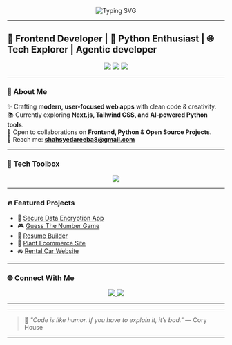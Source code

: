 <!-- Hero Banner -->
<!-- <p align="center">
  <img src="https://capsule-render.vercel.app/api?type=waving&color=0:00FFFF,100:7F00FF&height=220&section=header&text=Syeda%20Areeba%20Shah&fontSize=45&fontColor=ffffff&animation=fadeIn&desc=Frontend%20Developer%20%7C%20Python%20Programmer%20%7C%20Web%20Explorer&descSize=18&descAlignY=75"/>
</p> -->


<!-- Typing Intro -->
<p align="center">
  <img src="https://readme-typing-svg.demolab.com?font=Fira+Code&size=24&pause=1200&color=00FFFF&center=true&vCenter=true&width=650&lines=Hi%2C+I'm+Areeba+%F0%9F%91%8B;Creative+Frontend+Developer+%F0%9F%92%BB;Python+%26+AI+Projects+Builder+%F0%9F%90%8D;Passionate+about+Learning+%26+Sharing+%F0%9F%93%9A;Let's+Build+Something+Amazing+Together+%F0%9F%9A%80" alt="Typing SVG" />
</p>

---

## 🚀 Frontend Developer | 🐍 Python Enthusiast | 🌐 Tech Explorer  | Agentic developer

<p align="center">
  <img src="https://img.shields.io/badge/Code%20With-Passion-ff69b4?style=for-the-badge&logo=github&logoColor=white"/>
  <img src="https://img.shields.io/badge/Focus-Next.js%20%7C%20Python-00ffff?style=for-the-badge&logo=react&logoColor=white"/>
  <img src="https://img.shields.io/badge/Always-Learning-blueviolet?style=for-the-badge&logo=bookstack&logoColor=white"/>
</p>

---

### 🌟 About Me  

✨ Crafting **modern, user-focused web apps** with clean code & creativity.  
📚 Currently exploring **Next.js, Tailwind CSS, and AI-powered Python tools**.  
🤝 Open to collaborations on **Frontend, Python & Open Source Projects**.  
📩 Reach me: **shahsyedareeba8@gmail.com**  

---

### 💼 Tech Toolbox  

<p align="center">
  <img src="https://skillicons.dev/icons?i=html,css,js,react,nextjs,tailwind,py,nodejs,git,github,docker,vscode,figma&perline=7" />
</p>

---

### 🔥 Featured Projects  

- 🔐 [Secure Data Encryption App](https://github.com/mehreebshah/python-secure-data-encryption-streamlit)  
- 🎮 [Guess The Number Game](https://github.com/mehreebshah/Guess_the_Number_Game-Python)  
- 📄 [Resume Builder](https://github.com/mehreebshah/Resume-Builder)  
- 🛒 [Plant Ecommerce Site](https://github.com/mehreebshah/Ecommerce-Plant)  
- 🚘 [Rental Car Website](https://github.com/mehreebshah/Rental-Car)  

---



### 🌐 Connect With Me  

<p align="center">
  <a href="mailto:shahsyedareeba8@gmail.com">
    <img src="https://img.shields.io/badge/Email-D14836?style=for-the-badge&logo=gmail&logoColor=white"/>
  </a>
  <a href="https://linkedin.com">
    <img src="https://img.shields.io/badge/LinkedIn-0A66C2?style=for-the-badge&logo=linkedin&logoColor=white"/>
  </a>
</p>

---


---

> 🌱 *"Code is like humor. If you have to explain it, it’s bad."* — Cory House  

---

<!-- Footer Banner -->
